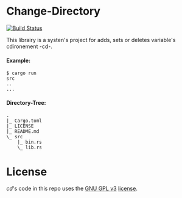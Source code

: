 Change-Directory
================

[![Build Status](https://travis-ci.org/adjivas/cd.svg)](https://travis-ci.org/adjivas/cd)

This librairy is a systen's project for adds, sets or deletes variable's cdironement -cd-.

#### Example:
```shell
$ cargo run
src
..
...
```

#### Directory-Tree:

```shell
.
|_ Cargo.toml
|_ LICENSE
|_ README.md
\_ src
    |_ bin.rs
    \_ lib.rs
```

# License
*cd*'s code in this repo uses the [GNU GPL v3](http://www.gnu.org/licenses/gpl-3.0.html) [license](https://github.com/adjivas/cd/blob/master/LICENSE).
